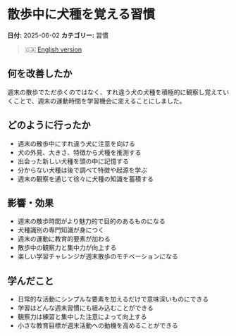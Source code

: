 # 散歩中に犬種を覚える習慣

**日付:** 2025-06-02
**カテゴリー:** 習慣

> 🇨🇦 [English version](./2025-06-02-learning-dog-breeds-while-walking.md)

## 何を改善したか
週末の散歩でただ歩くのではなく、すれ違う犬の犬種を積極的に観察し覚えていくことで、週末の運動時間を学習機会に変えることにしました。

## どのように行ったか
- 週末の散歩中にすれ違う犬に注意を向ける
- 犬の外見、大きさ、特徴から犬種を推測する
- 出会った新しい犬種を頭の中に記憶する
- 分からない犬種は後で調べて特徴や起源を学ぶ
- 週末の観察を通じて徐々に犬種の知識を蓄積する

## 影響・効果
- 週末の散歩時間がより魅力的で目的のあるものになる
- 犬種識別の専門知識が身につく
- 週末の運動に教育的要素が加わる
- 散歩中の観察力と集中力が向上する
- 楽しい学習チャレンジが週末散歩のモチベーションになる

## 学んだこと
- 日常的な活動にシンプルな要素を加えるだけで意味深いものにできる
- 学習はどんな週末習慣にも組み込むことができる
- 観察力は練習と集中した注意によって向上する
- 小さな教育目標が週末活動への動機を高めることができる
